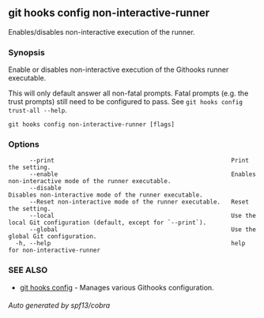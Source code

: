 ## git hooks config non-interactive-runner

Enables/disables non-interactive execution of the runner.

### Synopsis

Enable or disables non-interactive execution of
the Githooks runner executable.

This will only default answer all non-fatal prompts. Fatal prompts (e.g. the trust prompts)
still need to be configured to pass. See `git hooks config trust-all --help`.

```
git hooks config non-interactive-runner [flags]
```

### Options

```
      --print                                                  Print the setting.
      --enable                                                 Enables non-interactive mode of the runner executable.
      --disable                                                Disables non-interactive mode of the runner executable.
      --Reset non-interactive mode of the runner executable.   Reset the setting.
      --local                                                  Use the local Git configuration (default, except for `--print`).
      --global                                                 Use the global Git configuration.
  -h, --help                                                   help for non-interactive-runner
```

### SEE ALSO

* [git hooks config](git_hooks_config.md)	 - Manages various Githooks configuration.

###### Auto generated by spf13/cobra 
